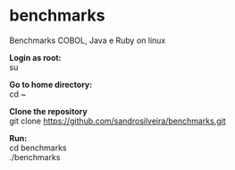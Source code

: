 # benchmarks
Benchmarks COBOL, Java e Ruby on linux

**Login as root:**<br>
su

**Go to home directory:**<br>
cd ~

**Clone the repository**<br>
git clone https://github.com/sandrosilveira/benchmarks.git

**Run:**<br>
cd benchmarks<br>
./benchmarks

